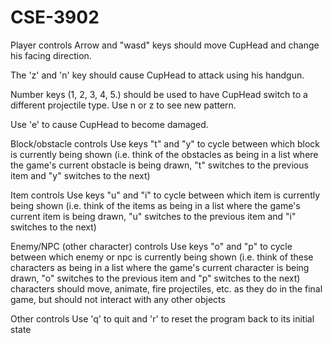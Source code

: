 # CSE-3902

Player controls
Arrow and "wasd" keys should move CupHead and change his facing direction.

The 'z' and 'n' key should cause CupHead to attack using his handgun.

Number keys (1, 2, 3, 4, 5.) should be used to have CupHead switch to a different projectile type. Use n or z to see new pattern.

Use 'e' to cause CupHead to become damaged.

Block/obstacle controls
Use keys "t" and "y" to cycle between which block is currently being shown (i.e. think of the obstacles as being in a list where the game's current obstacle is being drawn, "t" switches to the previous item and "y" switches to the next)

Item controls
Use keys "u" and "i" to cycle between which item is currently being shown (i.e. think of the items as being in a list where the game's current item is being drawn, "u" switches to the previous item and "i" switches to the next)

Enemy/NPC (other character) controls
Use keys "o" and "p" to cycle between which enemy or npc is currently being shown (i.e. think of these characters as being in a list where the game's current character is being drawn, "o" switches to the previous item and "p" switches to the next)
characters should move, animate, fire projectiles, etc. as they do in the final game, but should not interact with any other objects

Other controls
Use 'q' to quit and 'r' to reset the program back to its initial state

